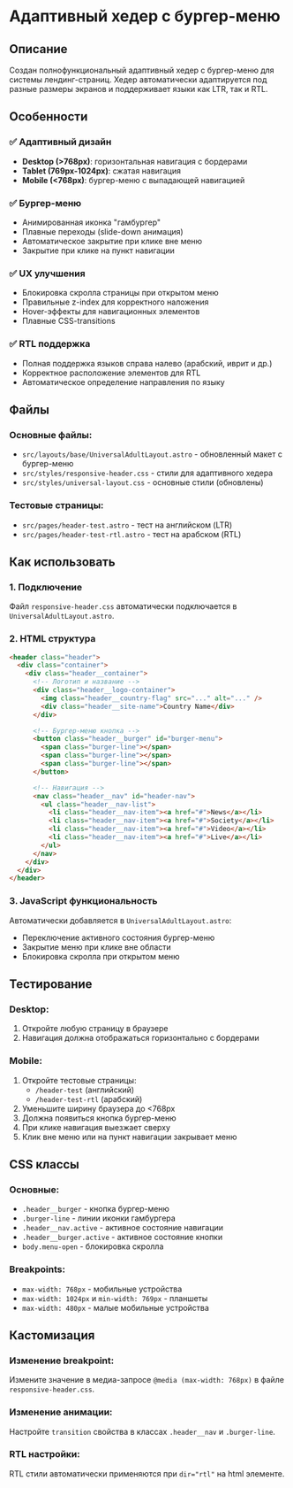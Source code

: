 # Адаптивный хедер с бургер-меню

## Описание

Создан полнофункциональный адаптивный хедер с бургер-меню для системы лендинг-страниц. Хедер автоматически адаптируется под разные размеры экранов и поддерживает языки как LTR, так и RTL.

## Особенности

### ✅ Адаптивный дизайн

- **Desktop (>768px)**: горизонтальная навигация с бордерами
- **Tablet (769px-1024px)**: сжатая навигация
- **Mobile (<768px)**: бургер-меню с выпадающей навигацией

### ✅ Бургер-меню

- Анимированная иконка "гамбургер"
- Плавные переходы (slide-down анимация)
- Автоматическое закрытие при клике вне меню
- Закрытие при клике на пункт навигации

### ✅ UX улучшения

- Блокировка скролла страницы при открытом меню
- Правильные z-index для корректного наложения
- Hover-эффекты для навигационных элементов
- Плавные CSS-transitions

### ✅ RTL поддержка

- Полная поддержка языков справа налево (арабский, иврит и др.)
- Корректное расположение элементов для RTL
- Автоматическое определение направления по языку

## Файлы

### Основные файлы:

- `src/layouts/base/UniversalAdultLayout.astro` - обновленный макет с бургер-меню
- `src/styles/responsive-header.css` - стили для адаптивного хедера
- `src/styles/universal-layout.css` - основные стили (обновлены)

### Тестовые страницы:

- `src/pages/header-test.astro` - тест на английском (LTR)
- `src/pages/header-test-rtl.astro` - тест на арабском (RTL)

## Как использовать

### 1. Подключение

Файл `responsive-header.css` автоматически подключается в `UniversalAdultLayout.astro`.

### 2. HTML структура

```html
<header class="header">
  <div class="container">
    <div class="header__container">
      <!-- Логотип и название -->
      <div class="header__logo-container">
        <img class="header__country-flag" src="..." alt="..." />
        <div class="header__site-name">Country Name</div>
      </div>

      <!-- Бургер-меню кнопка -->
      <button class="header__burger" id="burger-menu">
        <span class="burger-line"></span>
        <span class="burger-line"></span>
        <span class="burger-line"></span>
      </button>

      <!-- Навигация -->
      <nav class="header__nav" id="header-nav">
        <ul class="header__nav-list">
          <li class="header__nav-item"><a href="#">News</a></li>
          <li class="header__nav-item"><a href="#">Society</a></li>
          <li class="header__nav-item"><a href="#">Video</a></li>
          <li class="header__nav-item"><a href="#">Live</a></li>
        </ul>
      </nav>
    </div>
  </div>
</header>
```

### 3. JavaScript функциональность

Автоматически добавляется в `UniversalAdultLayout.astro`:

- Переключение активного состояния бургер-меню
- Закрытие меню при клике вне области
- Блокировка скролла при открытом меню

## Тестирование

### Desktop:

1. Откройте любую страницу в браузере
2. Навигация должна отображаться горизонтально с бордерами

### Mobile:

1. Откройте тестовые страницы:
   - `/header-test` (английский)
   - `/header-test-rtl` (арабский)
2. Уменьшите ширину браузера до <768px
3. Должна появиться кнопка бургер-меню
4. При клике навигация выезжает сверху
5. Клик вне меню или на пункт навигации закрывает меню

## CSS классы

### Основные:

- `.header__burger` - кнопка бургер-меню
- `.burger-line` - линии иконки гамбургера
- `.header__nav.active` - активное состояние навигации
- `.header__burger.active` - активное состояние кнопки
- `body.menu-open` - блокировка скролла

### Breakpoints:

- `max-width: 768px` - мобильные устройства
- `max-width: 1024px` и `min-width: 769px` - планшеты
- `max-width: 480px` - малые мобильные устройства

## Кастомизация

### Изменение breakpoint:

Измените значение в медиа-запросе `@media (max-width: 768px)` в файле `responsive-header.css`.

### Изменение анимации:

Настройте `transition` свойства в классах `.header__nav` и `.burger-line`.

### RTL настройки:

RTL стили автоматически применяются при `dir="rtl"` на html элементе.
